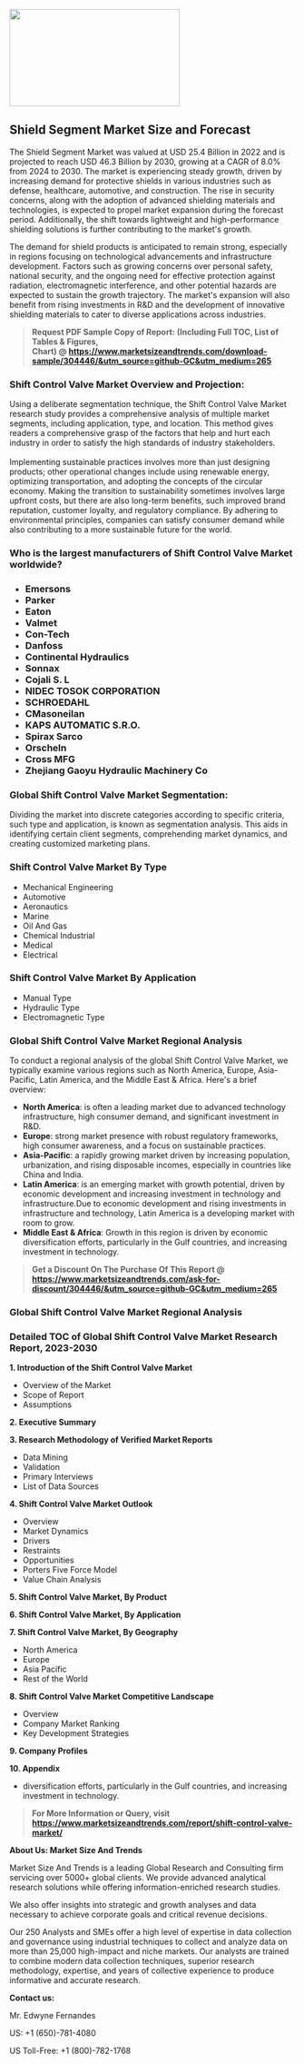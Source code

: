 <p><img class="alignnone size-medium wp-image-20088" src="https://ffe5etoiles.com/wp-content/uploads/2024/12/MST1-300x171.png" alt="" width="300" height="171" /></p><h2>Shield Segment Market Size and Forecast</h2><p>The Shield Segment Market was valued at USD 25.4 Billion in 2022 and is projected to reach USD 46.3 Billion by 2030, growing at a CAGR of 8.0% from 2024 to 2030. The market is experiencing steady growth, driven by increasing demand for protective shields in various industries such as defense, healthcare, automotive, and construction. The rise in security concerns, along with the adoption of advanced shielding materials and technologies, is expected to propel market expansion during the forecast period. Additionally, the shift towards lightweight and high-performance shielding solutions is further contributing to the market's growth.</p><p>The demand for shield products is anticipated to remain strong, especially in regions focusing on technological advancements and infrastructure development. Factors such as growing concerns over personal safety, national security, and the ongoing need for effective protection against radiation, electromagnetic interference, and other potential hazards are expected to sustain the growth trajectory. The market's expansion will also benefit from rising investments in R&D and the development of innovative shielding materials to cater to diverse applications across industries.</p></p><blockquote id="" class=""><strong>Request PDF Sample Copy of Report: (Including Full TOC, List of Tables &amp; Figures, Chart)&nbsp;@&nbsp;<strong><a href="https://www.marketsizeandtrends.com/download-sample/304446/&utm_source=github-GC&utm_medium=265" target="_blank">https://www.marketsizeandtrends.com/download-sample/304446/&utm_source=github-GC&utm_medium=265</a></strong></strong></blockquote><h3 id="" class="">Shift Control Valve Market&nbsp;Overview and Projection:</h3><p id="" class="">Using a deliberate segmentation technique, the Shift Control Valve Market research study provides a comprehensive analysis of multiple market segments, including application, type, and location. This method gives readers a comprehensive grasp of the factors that help and hurt each industry in order to satisfy the high standards of industry stakeholders. <br /> <br />Implementing sustainable practices involves more than just designing products; other operational changes include using renewable energy, optimizing transportation, and adopting the concepts of the circular economy. Making the transition to sustainability sometimes involves large upfront costs, but there are also long-term benefits, such improved brand reputation, customer loyalty, and regulatory compliance. By adhering to environmental principles, companies can satisfy consumer demand while also contributing to a more sustainable future for the world.</p><h3 id="" class="">Who is the largest manufacturers of&nbsp;Shift Control Valve Market worldwide?</h3><h3 class=""><p><ul><li>Emersons </li><li> Parker </li><li> Eaton </li><li> Valmet </li><li> Con-Tech </li><li> Danfoss </li><li> Continental Hydraulics </li><li> Sonnax </li><li> Cojali S. L </li><li> NIDEC TOSOK CORPORATION </li><li> SCHROEDAHL </li><li> CMasoneilan </li><li> KAPS AUTOMATIC S.R.O. </li><li> Spirax Sarco </li><li> Orscheln </li><li> Cross MFG </li><li> Zhejiang Gaoyu Hydraulic Machinery Co</li></ul></p></h3><h3 id="" class="">Global&nbsp;Shift Control Valve Market Segmentation:</h3><p id="" class="">Dividing the market into discrete categories according to specific criteria, such type and application, is known as segmentation analysis. This aids in identifying certain client segments, comprehending market dynamics, and creating customized marketing plans.</p><h3 id="" class="">Shift Control Valve Market&nbsp;By Type</h3><p><p><ul><li>Mechanical Engineering</li><li> Automotive</li><li> Aeronautics</li><li> Marine</li><li> Oil And Gas</li><li> Chemical Industrial</li><li> Medical</li><li> Electrical</p></li></ul></p></p><h3 id="" class="">Shift Control Valve Market&nbsp;By Application</h3><p class=""><p><ul><li>Manual Type</li><li> Hydraulic Type</li><li> Electromagnetic Type</li></ul></p></p><h3 id="" class="">Global Shift Control Valve Market Regional Analysis</h3><p id="" class="">To conduct a regional analysis of the global Shift Control Valve Market, we typically examine various regions such as North America, Europe, Asia-Pacific, Latin America, and the Middle East &amp; Africa. Here's a brief overview:</p><ul><li><strong>North America</strong>: is often a leading market due to advanced technology infrastructure, high consumer demand, and significant investment in R&amp;D.</li><li><strong>Europe</strong>: strong market presence with robust regulatory frameworks, high consumer awareness, and a focus on sustainable practices.</li><li><strong>Asia-Pacific</strong>: a rapidly growing market driven by increasing population, urbanization, and rising disposable incomes, especially in countries like China and India.</li><li><strong>Latin America</strong>: is an emerging market with growth potential, driven by economic development and increasing investment in technology and infrastructure.Due to economic development and rising investments in infrastructure and technology, Latin America is a developing market with room to grow.</li><li><strong>Middle East &amp; Africa</strong>: Growth in this region is driven by economic diversification efforts, particularly in the Gulf countries, and increasing investment in technology.</li></ul><blockquote id="" class=""><strong>Get a Discount On The Purchase Of This Report @ <strong><a href="https://www.marketsizeandtrends.com/ask-for-discount/304446/&utm_source=github-GC&utm_medium=265" target="_blank">https://www.marketsizeandtrends.com/ask-for-discount/304446/&utm_source=github-GC&utm_medium=265</a></strong></strong></blockquote><h3 id="" class="">Global Shift Control Valve Market Regional Analysis</h3><h3 id="" class="">Detailed TOC of Global Shift Control Valve Market Research Report, 2023-2030</h3><p id="" class=""><strong>1. Introduction of the Shift Control Valve Market</strong></p><ul><li>Overview of the Market</li><li>Scope of Report</li><li>Assumptions</li></ul><p id="" class=""><strong>2. Executive Summary</strong></p><p id="" class=""><strong>3. Research Methodology of Verified Market Reports</strong></p><ul><li>Data Mining</li><li>Validation</li><li>Primary Interviews</li><li>List of Data Sources</li></ul><p id="" class=""><strong>4. Shift Control Valve Market Outlook</strong></p><ul><li>Overview</li><li>Market Dynamics</li><li>Drivers</li><li>Restraints</li><li>Opportunities</li><li>Porters Five Force Model</li><li>Value Chain Analysis</li></ul><p id="" class=""><strong>5. Shift Control Valve Market, By Product</strong></p><p id="" class=""><strong>6. Shift Control Valve Market, By Application</strong></p><p id="" class=""><strong>7. Shift Control Valve Market, By Geography</strong></p><ul><li>North America</li><li>Europe</li><li>Asia Pacific</li><li>Rest of the World</li></ul><p id="" class=""><strong>8. Shift Control Valve Market Competitive Landscape</strong></p><ul><li>Overview</li><li>Company Market Ranking</li><li>Key Development Strategies</li></ul><p id="" class=""><strong>9. Company Profiles</strong></p><p id="" class=""><strong>10. Appendix</strong></p><ul><li>diversification efforts, particularly in the Gulf countries, and increasing investment in technology.</li></ul><blockquote id="" class=""><strong>For More Information or Query, visit <strong><strong><a href="https://www.marketsizeandtrends.com/report/shift-control-valve-market/" target="_blank">https://www.marketsizeandtrends.com/report/shift-control-valve-market/</a></strong></strong></strong></blockquote><p id="" class=""><strong>About Us: Market Size And Trends</strong></p><p id="" class="">Market Size And Trends is a leading Global Research and Consulting firm servicing over 5000+ global clients. We provide advanced analytical research solutions while offering information-enriched research studies.</p><p id="" class="">We also offer insights into strategic and growth analyses and data necessary to achieve corporate goals and critical revenue decisions.</p><p id="" class="">Our 250 Analysts and SMEs offer a high level of expertise in data collection and governance using industrial techniques to collect and analyze data on more than 25,000 high-impact and niche markets. Our analysts are trained to combine modern data collection techniques, superior research methodology, expertise, and years of collective experience to produce informative and accurate research.</p><p id="" class=""><strong>Contact us:</strong></p><p id="" class="">Mr. Edwyne Fernandes</p><p id="" class="">US: +1 (650)-781-4080</p><p id="" class="">US Toll-Free: +1 (800)-782-1768</p>
